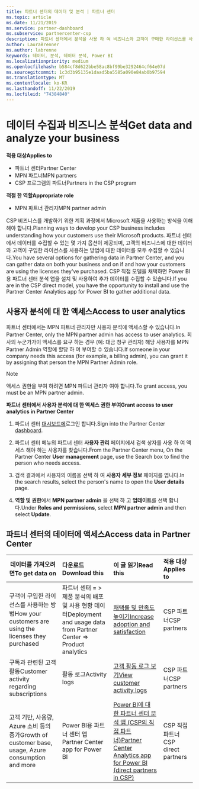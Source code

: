 ```yaml
---
title: 파트너 센터의 데이터 및 분석 | 파트너 센터
ms.topic: article
ms.date: 11/21/2019
ms.service: partner-dashboard
ms.subservice: partnercenter-csp
description: 파트너 센터에서 분석을 사용 하 여 비즈니스와 고객이 구매한 라이선스를 사용 하는 방법을 더 잘 이해 하는 방법을 알아보세요.
author: LauraBrenner
ms.author: labrenne
keywords: 데이터, 분석, 데이터 분석, Power BI
ms.localizationpriority: medium
ms.openlocfilehash: b584cf8d622bbe58ac8bf99be3292464cf64e07d
ms.sourcegitcommit: 1c3d3b95135e1daad5ba5585a090e84ab0b97594
ms.translationtype: MT
ms.contentlocale: ko-KR
ms.lasthandoff: 11/22/2019
ms.locfileid: "74384840"
---
```

# <a name="get-data-and-analyze-your-business"></a><span data-ttu-id="4e0a8-104">데이터 수집과 비즈니스 분석</span><span class="sxs-lookup"><span data-stu-id="4e0a8-104">Get data and analyze your business</span></span>

<span data-ttu-id="4e0a8-105">**적용 대상**</span><span class="sxs-lookup"><span data-stu-id="4e0a8-105">**Applies to**</span></span>

- <span data-ttu-id="4e0a8-106">파트너 센터</span><span class="sxs-lookup"><span data-stu-id="4e0a8-106">Partner Center</span></span>
- <span data-ttu-id="4e0a8-107">MPN 파트너</span><span class="sxs-lookup"><span data-stu-id="4e0a8-107">MPN partners</span></span>
- <span data-ttu-id="4e0a8-108">CSP 프로그램의 파트너</span><span class="sxs-lookup"><span data-stu-id="4e0a8-108">Partners in the CSP program</span></span>

<span data-ttu-id="4e0a8-109">**적절 한 역할**</span><span class="sxs-lookup"><span data-stu-id="4e0a8-109">**Appropriate role**</span></span>

- <span data-ttu-id="4e0a8-110">MPN 파트너 관리자</span><span class="sxs-lookup"><span data-stu-id="4e0a8-110">MPN partner admin</span></span>

<span data-ttu-id="4e0a8-111">CSP 비즈니스를 개발하기 위한 계획 과정에서 Microsoft 제품을 사용하는 방식을 이해해야 합니다.</span><span class="sxs-lookup"><span data-stu-id="4e0a8-111">Planning ways to develop your CSP business includes understanding how your customers use their Microsoft products.</span></span> <span data-ttu-id="4e0a8-112">파트너 센터에서 데이터를 수집할 수 있는 몇 가지 옵션이 제공되며, 고객의 비즈니스에 대한 데이터와 고객이 구입한 라이선스를 사용하는 방법에 대한 데이터를 모두 수집할 수 있습니다.</span><span class="sxs-lookup"><span data-stu-id="4e0a8-112">You have several options for gathering data in Partner Center, and you can gather data on both your business and on if and how your customers are using the licenses they've purchased.</span></span> <span data-ttu-id="4e0a8-113">CSP 직접 모델을 채택하면 Power BI용 파트너 센터 분석 앱을 설치 및 사용하여 추가 데이터를 수집할 수 있습니다.</span><span class="sxs-lookup"><span data-stu-id="4e0a8-113">If you are in the CSP direct model, you have the opportunity to install and use the Partner Center Analytics app for Power BI to gather additional data.</span></span>

## <a name="access-to-user-analytics"></a><span data-ttu-id="4e0a8-114">사용자 분석에 대 한 액세스</span><span class="sxs-lookup"><span data-stu-id="4e0a8-114">Access to user analytics</span></span>

<span data-ttu-id="4e0a8-115">파트너 센터에서는 MPN 파트너 관리자만 사용자 분석에 액세스할 수 있습니다.</span><span class="sxs-lookup"><span data-stu-id="4e0a8-115">In Partner Center, only the MPN partner admin has access to user analytics.</span></span> <span data-ttu-id="4e0a8-116">회사의 누군가가이 액세스를 요구 하는 경우 (예: 대금 청구 관리자) 해당 사용자를 MPN Partner Admin 역할에 할당 하 여 부여할 수 있습니다.</span><span class="sxs-lookup"><span data-stu-id="4e0a8-116">If someone in your company needs this access (for example, a billing admin), you can grant it by assigning that person the MPN Partner Admin role.</span></span>

>[!NOTE] 
><span data-ttu-id="4e0a8-117">액세스 권한을 부여 하려면 MPN 파트너 관리자 여야 합니다.</span><span class="sxs-lookup"><span data-stu-id="4e0a8-117">To grant access, you must be an MPN partner admin.</span></span>

<span data-ttu-id="4e0a8-118">**파트너 센터에서 사용자 분석에 대 한 액세스 권한 부여**</span><span class="sxs-lookup"><span data-stu-id="4e0a8-118">**Grant access to user analytics in Partner Center**</span></span> 

1. <span data-ttu-id="4e0a8-119">파트너 센터 [대시보드에](https://partner.microsoft.com/dashboard)로그인 합니다.</span><span class="sxs-lookup"><span data-stu-id="4e0a8-119">Sign into the Partner Center [dashboard](https://partner.microsoft.com/dashboard).</span></span>

2. <span data-ttu-id="4e0a8-120">파트너 센터 메뉴의 파트너 센터 **사용자 관리** 페이지에서 검색 상자를 사용 하 여 액세스 해야 하는 사용자를 찾습니다.</span><span class="sxs-lookup"><span data-stu-id="4e0a8-120">From the Partner Center menu, On the Partner Center **User management** page, use the Search box to find the person who needs access.</span></span>
2.  <span data-ttu-id="4e0a8-121">검색 결과에서 사용자의 이름을 선택 하 여 **사용자 세부 정보** 페이지를 엽니다.</span><span class="sxs-lookup"><span data-stu-id="4e0a8-121">In the search results, select the person's name to open the **User details** page.</span></span>
3.  <span data-ttu-id="4e0a8-122">**역할 및 권한**에서 **MPN partner admin** 을 선택 하 고 **업데이트**를 선택 합니다.</span><span class="sxs-lookup"><span data-stu-id="4e0a8-122">Under **Roles and permissions**, select **MPN partner admin** and then select **Update**.</span></span>

 
## <a name="access-data-in-partner-center"></a><span data-ttu-id="4e0a8-123">파트너 센터의 데이터에 액세스</span><span class="sxs-lookup"><span data-stu-id="4e0a8-123">Access data in Partner Center</span></span>

|<span data-ttu-id="4e0a8-124">**데이터를 가져오려면**</span><span class="sxs-lookup"><span data-stu-id="4e0a8-124">**To get data on**</span></span>   |<span data-ttu-id="4e0a8-125">**다운로드**</span><span class="sxs-lookup"><span data-stu-id="4e0a8-125">**Download this**</span></span>   |<span data-ttu-id="4e0a8-126">**이 글 읽기**</span><span class="sxs-lookup"><span data-stu-id="4e0a8-126">**Read this**</span></span>   | <span data-ttu-id="4e0a8-127">**적용 대상**</span><span class="sxs-lookup"><span data-stu-id="4e0a8-127">**Applies to**</span></span>    |
|---------------------|:-----------------------|:---------------|:--------------|
|<span data-ttu-id="4e0a8-128">구객이 구입한 라이선스를 사용하는 방법</span><span class="sxs-lookup"><span data-stu-id="4e0a8-128">How your customers are using the licenses they purchased</span></span>   |<span data-ttu-id="4e0a8-129">파트너 센터 = > 제품 분석의 배포 및 사용 현황 데이터</span><span class="sxs-lookup"><span data-stu-id="4e0a8-129">Deployment and usage data from Partner Center => Product analytics</span></span>   |[<span data-ttu-id="4e0a8-130">채택률 및 만족도 높이기</span><span class="sxs-lookup"><span data-stu-id="4e0a8-130">Increase adoption and satisfaction</span></span>](increasing-adoption-and-satisfaction.md)|<span data-ttu-id="4e0a8-131">CSP 파트너</span><span class="sxs-lookup"><span data-stu-id="4e0a8-131">CSP partners</span></span>|
|<span data-ttu-id="4e0a8-132">구독과 관련된 고객 활동</span><span class="sxs-lookup"><span data-stu-id="4e0a8-132">Customer activity regarding subscriptions</span></span>   |<span data-ttu-id="4e0a8-133">활동 로그</span><span class="sxs-lookup"><span data-stu-id="4e0a8-133">Activity logs</span></span>   |[<span data-ttu-id="4e0a8-134">고객 활동 로그 보기</span><span class="sxs-lookup"><span data-stu-id="4e0a8-134">View customer activity logs</span></span>](activity-logs.md)|<span data-ttu-id="4e0a8-135">CSP 파트너</span><span class="sxs-lookup"><span data-stu-id="4e0a8-135">CSP partners</span></span>   |
|<span data-ttu-id="4e0a8-136">고객 기반, 사용량, Azure 소비 등의 증가</span><span class="sxs-lookup"><span data-stu-id="4e0a8-136">Growth of customer base, usage, Azure consumption and more</span></span>   |<span data-ttu-id="4e0a8-137">Power BI용 파트너 센터 앱</span><span class="sxs-lookup"><span data-stu-id="4e0a8-137">Partner Center app for Power BI</span></span>   |[<span data-ttu-id="4e0a8-138">Power BI에 대 한 파트너 센터 분석 앱 (CSP의 직접 파트너)</span><span class="sxs-lookup"><span data-stu-id="4e0a8-138">Partner Center Analytics app for Power BI (direct partners in CSP)</span></span>](power-bi-app-for-direct-partners.md)|<span data-ttu-id="4e0a8-139">CSP 직접 파트너</span><span class="sxs-lookup"><span data-stu-id="4e0a8-139">CSP direct partners</span></span>|






